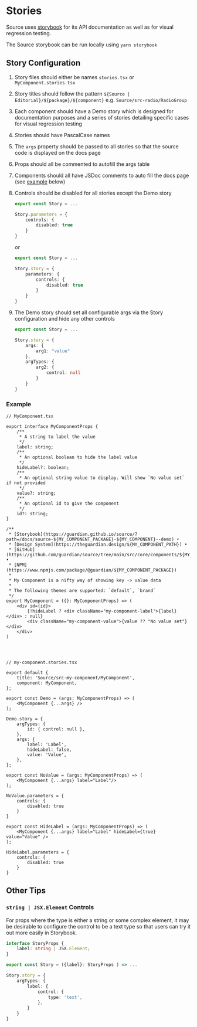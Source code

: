 # Stories

Source uses [storybook](https://storybook.js.org/) for its API documentation as well as for visual regression testing.

The Source storybook can be run locally using `yarn storybook`

## Story Configuration

1. Story files should either be names `stories.tsx` or `MyComponent.stories.tsx`
1. Story titles should follow the pattern `${Source | Editorial}/${package}/${component}` e.g. `Source/src-radio/RadioGroup`
1. Each component should have a Demo story which is designed for documentation purposes and a series of stories detailing specific cases for visual regression testing
1. Stories should have PascalCase names
1. The `args` property should be passed to all stories so that the source code is displayed on the docs page
1. Props should all be commented to autofill the args table
1. Components should all have JSDoc comments to auto fill the docs page (see [example](#example) below)
1. Controls should be disabled for all stories except the Demo story

    ```ts
    export const Story = ...

    Story.parameters = {
        controls: {
            disabled: true
        }
    }
    ```

    or

    ```ts
    export const Story = ...

    Story.story = {
        parameters: {
            controls: {
                disabled: true
            }
        }
    }
    ```

1. The Demo story should set all configurable args via the Story configuration and hide any other controls

    ```ts
    export const Story = ...

    Story.story = {
        args: {
            arg1: "value"
        },
        argTypes: {
            arg2: {
                control: null
            }
        }
    }
    ```

### Example

```tsx
// MyComponent.tsx

export interface MyComponentProps {
    /**
     * A string to label the value
     */
    label: string;
    /**
     * An optional boolean to hide the label value
     */
    hideLabel?: boolean;
    /**
     * An optional string value to display. Will show `No value set` if not provided
     */
    value?: string;
    /**
     * An optional id to give the component
     */
    id?: string;
}

/**
 * [Storybook](https://guardian.github.io/source/?path=/docs/source-${MY_COMPONENT_PACKAGE}-${MY_COMPONENT}--demo) •
 * [Design System](https://theguardian.design/${MY_COMPONENT_PATH}) •
 * [GitHub](https://github.com/guardian/source/tree/main/src/core/components/${MY_COMPONENT}) •
 * [NPM](https://www.npmjs.com/package/@guardian/${MY_COMPONENT_PACKAGE})
 *
 * My Component is a nifty way of showing key -> value data
 *
 * The following themes are supported: `default`, `brand`
 */
export MyComponent = ({}: MyComponentProps) => (
    <div id={id}>
        {!hideLabel ? <div className="my-component-label">{label}</div> : null}
        <div className="my-component-value">{value ?? "No value set"}</div>
    </div>
)




// my-component.stories.tsx

export default {
	title: 'Source/src-my-component/MyComponent',
	component: MyComponent,
};

export const Demo = (args: MyComponentProps) => (
	<MyComponent {...args} />
);

Demo.story = {
	argTypes: {
		id: { control: null },
	},
	args: {
		label: 'Label',
		hideLabel: false,
		value: 'Value',
	},
};

export const NoValue = (args: MyComponentProps) => (
	<MyComponent {...args} label="Label"/>
);

NoValue.parameters = {
    controls: {
        disabled: true
    }
}

export const HideLabel = (args: MyComponentProps) => (
	<MyComponent {...args} label="Label" hideLabel={true} value="Value" />
);

HideLabel.parameters = {
    controls: {
        disabled: true
    }
}
```

## Other Tips

### `string | JSX.Element` Controls

For props where the type is either a string or some complex element, it may be desirable to configure the control to be a text type so that users can try it out more easily in Storybook.

```ts
interface StoryProps {
    label: string | JSX.Element;
}

export const Story = ({label}: StoryProps ) => ...

Story.story = {
	argTypes: {
		label: {
			control: {
				type: 'text',
			},
		}
    }
}
```
